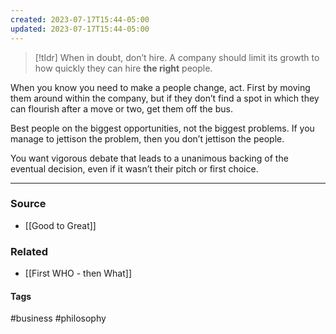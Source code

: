 ```yaml
---
created: 2023-07-17T15:44-05:00
updated: 2023-07-17T15:44-05:00
---
```


> [!tldr] When in doubt, don’t hire. A company should limit its growth to how quickly they can hire **the right** people.

When you know you need to make a people change, act. First by moving them around within the company, but if they don’t find a spot in which they can flourish after a move or two, get them off the bus.

Best people on the biggest opportunities, not the biggest problems. If you manage to jettison the problem, then you don’t jettison the people.

You want vigorous debate that leads to a unanimous backing of the eventual decision, even if it wasn’t their pitch or first choice.

---
### Source
- [[Good to Great]]

### Related
- [[First WHO - then What]]

#### Tags
#business #philosophy 
